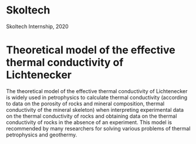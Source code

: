 # Skoltech
Skoltech Internship, 2020
# Theoretical model of the effective thermal conductivity of Lichtenecker
The theoretical model of the effective thermal conductivity of Lichtenecker is widely used in petrophysics to calculate
thermal conductivity (according to data on the porosity of rocks and mineral composition,
thermal conductivity of the mineral skeleton) when interpreting
experimental data on the thermal conductivity of rocks and obtaining data on
the thermal conductivity of rocks in the absence of an experiment. This model
is recommended by many researchers for solving various problems
of thermal petrophysics and geothermy.
